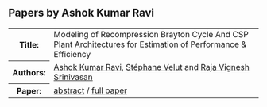 ## Papers by Ashok Kumar Ravi
<table><tr><th>Title:</th>
<td>Modeling of Recompression Brayton Cycle And CSP Plant Architectures for Estimation of Performance & Efficiency</td>
</tr>
<tr><th>Authors:</th>
<td>
<a href="/proceedings/authors/AshokKumarRavi">Ashok Kumar Ravi</a>, <a href="/proceedings/authors/StephaneVelut">Stéphane Velut</a> and <a href="/proceedings/authors/RajaVigneshSrinivasan">Raja Vignesh Srinivasan</a></td>
</tr>
<tr><th>Paper:</th>
<td><a href="/abstracts/abstract_8A_5">abstract</a> / <a href="/proceedings/papers/Modelica2021session8A_paper5.pdf">full paper</a></td>
</tr>
</table><br>
